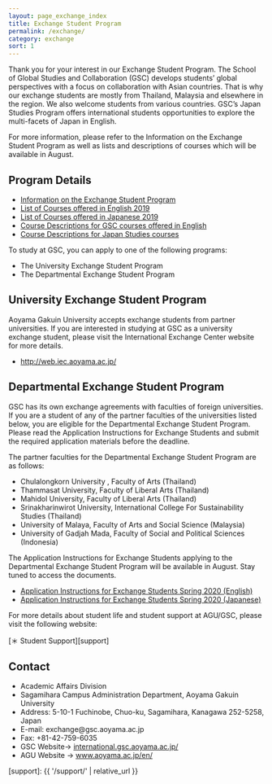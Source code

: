 ```yaml
---
layout: page_exchange_index
title: Exchange Student Program
permalink: /exchange/
category: exchange
sort: 1
---
```


Thank you for your interest in our Exchange Student Program.
The School of Global Studies and Collaboration (GSC) develops students’ global perspectives with a focus on collaboration with Asian countries. That is why our exchange students are mostly from Thailand, Malaysia and elsewhere in the region. We also welcome students from various countries. GSC’s Japan Studies Program offers international students opportunities to explore the multi-facets of Japan in English.


For more information, please refer to the Information on the Exchange Student Program as well as lists and descriptions of courses which will be available in August.

<h2 id="program-details">Program Details</h2>
<ul>
  <li><a href="../assets/docs/2020/Information_on_the_Exchange_Student_Program.pdf" target="_blank" class="pdf">Information on the Exchange Student Program</a></li>
  <li><a href="../assets/docs/2019/2019courselist_English.pdf" target="_blank" class="pdf">List of Courses offered in English 2019</a></li>
  <li><a href="../assets/docs/2019/2019courselist_Japanese.pdf" target="_blank" class="pdf">List of Courses offered in Japanese 2019</a></li>
  <li><a href="../assets/docs/2019/Course Descriptions for GSC Courses offered in English.pdf" target="_blank" class="pdf">Course Descriptions for GSC courses offered in English</a></li>
  <li><a href="../assets/docs/2020/Course_Descriptions_for_Japan_Studies_Courses.pdf" target="_blank" class="pdf">Course Descriptions for Japan Studies courses</a></li>
</ul>

To study at GSC, you can apply to one of the following programs:
- The University Exchange Student Program
- The Departmental Exchange Student Program

## University Exchange Student Program
Aoyama Gakuin University accepts exchange students from partner universities.
If you are interested in studying at GSC as a university exchange student, please visit the International Exchange Center website for more details.
<ul>
  <li><a href="http://web.iec.aoyama.ac.jp/" target="_blank" class="pop">http://web.iec.aoyama.ac.jp/</a></li>
</ul>

## Departmental Exchange Student Program
GSC has its own exchange agreements with faculties of foreign universities.
If you are a student of any of the partner faculties of the universities listed below, you are eligible for the Departmental Exchange Student Program. Please read the Application Instructions for Exchange Students and submit the required application materials before the deadline.

The partner faculties for the Departmental Exchange Student Program are as follows:

* Chulalongkorn University , Faculty of Arts (Thailand)
* Thammasat University, Faculty of Liberal Arts (Thailand)
* Mahidol University, Faculty of Liberal Arts (Thailand)
* Srinakharinwirot University, International College For Sustainability Studies (Thailand)
* University of Malaya, Faculty of Arts and Social Science (Malaysia)
* University of Gadjah Mada, Faculty of Social and Political Sciences (Indonesia)

The Application Instructions for Exchange Students applying to the Departmental Exchange Student Program will be available in August.
Stay tuned to access the documents.
<ul>
  <li><a href="../assets/assets/docs/2020/2020_Spring_Application_Instructions_for_Exchange_Students(English).pdf" target="_blank" class="pdf">Application Instructions for Exchange Students Spring 2020 (English)</a></li>
  <li><a href="../assets/assets/docs/2020/2020_Spring_Application_Instructions_for_Exchange_Students(Japanese).pdf" target="_blank" class="pdf">Application Instructions for Exchange Students Spring 2020 (Japanese)</a></li>
</ul>


For more details about student life and student support at AGU/GSC, please visit the following website:

[＊ Student Support][support]  

<h2 id="contact">Contact</h2>
<ul>
  <li>Academic Affairs Division</li>
  <li>Sagamihara Campus Administration Department, Aoyama Gakuin University</li>
  <li>Address: 5-10-1 Fuchinobe, Chuo-ku, Sagamihara, Kanagawa 252-5258, Japan</li>
  <li>E-mail: exchange@gsc.aoyama.ac.jp</li>
  <li>Fax: +81-42-759-6035</li>
  <li>GSC Website-&gt; <a href="http://international.gsc.aoyama.ac.jp/">international.gsc.aoyama.ac.jp/</a></li>
  <li>AGU Website -&gt; <a href="http://www.aoyama.ac.jp/en/" target="_blank" class="pop">www.aoyama.ac.jp/en/</a></li>
</ul>


[support]: {{ '/support/' | relative_url }}
